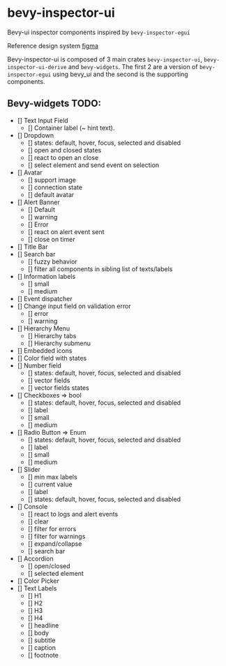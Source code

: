 # bevy-inspector-ui

Bevy-ui inspector components inspired by `bevy-inspector-egui`

Reference design system [figma](https://www.figma.com/design/jLdiumully7s5wbCt5rcMb/Space-Editor?node-id=0-1&node-type=canvas&t=gojAPu20NbhH2vI9-0)

Bevy-inspector-ui is composed of 3 main crates `bevy-inspector-ui`, `bevy-inspector-ui-derive` and `bevy-widgets`. The first 2 are a version of `bevy-inspector-egui` using bevy_ui and the second is the supporting components.

## Bevy-widgets TODO:

- [] Text Input Field
    - [] Container label (~ hint text).
- [] Dropdown
    - [] states: default, hover, focus, selected and disabled
    - [] open and closed states
    - [] react to open an close
    - [] select element and send event on selection
- [] Avatar
    - [] support image
    - [] connection state
    - [] default avatar
- [] Alert Banner
    - [] Default
    - [] warning
    - [] Error
    - [] react on alert event sent
    - [] close on timer
- [] Title Bar
- [] Search bar
    - [] fuzzy behavior
    - [] filter all components in sibling list of texts/labels
- [] Information labels
    - [] small
    - [] medium
- [] Event dispatcher
- [] Change input field on validation error
    - [] error
    - [] warning
- [] Hierarchy Menu
    - [] Hierarchy tabs
    - [] Hierarchy submenu
- [] Embedded icons
- [] Color field with states
- [] Number field
    - [] states: default, hover, focus, selected and disabled
    - [] vector fields
    - [] vector fields states
- [] Checkboxes => bool
    - [] states: default, hover, focus, selected and disabled
    - [] label
    - [] small
    - [] medium
- [] Radio Button => Enum
    - [] states: default, hover, focus, selected and disabled
    - [] label
    - [] small
    - [] medium
- [] Slider
    - [] min max labels
    - [] current value
    - [] label
    - [] states: default, hover, focus, selected and disabled
- [] Console
    - [] react to logs and alert events
    - [] clear
    - [] filter for errors
    - [] filter for warnings
    - [] expand/collapse
    - [] search bar
- [] Accordion
    - [] open/closed
    - [] selected element
- [] Color Picker
- [] Text Labels
    - [] H1
    - [] H2
    - [] H3
    - [] H4
    - [] headline
    - [] body
    - [] subtitle
    - [] caption
    - [] footnote
